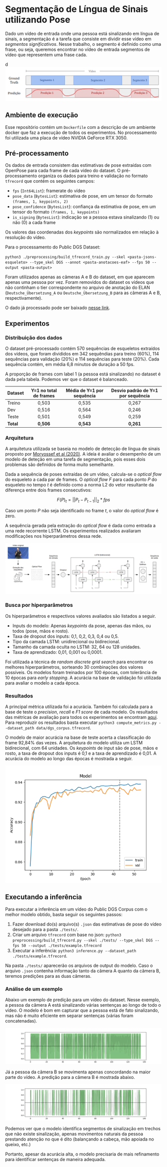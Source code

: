 # Segmentação de Língua de Sinais utilizando Pose

Dado um vídeo de entrada onde uma pessoa está sinalizando em língua de sinais, a segmentação é a tarefa que consiste em dividir esse vídeo em *segmentos significativos*. Nesse trabalho, o segmento é definido como uma frase, ou seja, queremos encontrar no vídeo de entrada segmentos de vídeo que representem uma frase cada.

d![Exemplo do problema de segmentação](problema_segmentacao.png)

## Ambiente de execução

Esse repositório contém um `Dockerfile` com a descrição de um ambiente docker que faz a execução de todos os experimentos. No processamento foi utilizada uma placa de vídeo NVIDIA GeForce RTX 3050.

## Pré-processamento

Os dados de entrada consistem das estimativas de pose extraídas com OpenPose para cada frame de cada vídeo do dataset. O pré-processamento organiza os dados para treino e validação no formato `tfrecord` que contém os seguintes campos:
- `fps` (`Int64List`): framerate do vídeo
- `pose_data` (`BytesList`): estimativa de pose, em um tensor do formato `(frames, 1, keypoints, 2)`
-  `pose_confidence` (`BytesList`): confiança da estimativa de pose, em um tensor do formato `(frames, 1, keypoints)`
- `is_signing` (`BytesList`): indicação se a pessoa estava sinalizando (1) ou não (0) a cada frame

Os valores das coordenadas dos *keypoints* são normalizados em relação à resolução do vídeo.

Para o processamento do Public DGS Dataset:

`python3 ./preprocessing/build_tfrecord_train.py --skel <pasta-jsons-esqueleto> --type_skel DGS --annot <pasta-anotacoes-eaf> --fps 50 --output <pasta-output>`

Foram utilizados apenas as câmeras A e B do dataset, em que aparecem apenas uma pessoa por vez. Foram removidos do dataset os vídeos que não continham o tier correspondente no arquivo de anotação do ELAN (`Deutsche_Übersetzung_A` ou `Deutsche_Übersetzung_B` para as câmeras A e B, respectivamente).

O dado já processado pode ser baixado [nesse link](https://ufmgbr-my.sharepoint.com/:u:/g/personal/jessicalfr_ufmg_br/EYH2wSRK-SRFt0RWwLlWSAwB5IkzGeejgO2SU5ruBVRsEg?e=1GkHKF).


## Experimentos

### Distribuição dos dados

O dataset pré-processado contém 570 sequências de esqueletos extraídos dos vídeos, que foram divididos em 342 sequêndias para treino (60%), 114 sequências para validação (20%) e 114 sequências para teste (20%). Cada sequência contém, em média 6,8 minutos de duração a 50 fps.

A proporção de frames com label 1 (a pessoa está sinalizando) no dataset é dada pela tabela. Podemos ver que o dataset é balanceado.

**Dataset** | **Y=1 no total de frames** | **Média de Y=1 por sequência** | **Desvio padrão de Y=1 por sequência** |
--------|:-----:|:-----:|:-----:|
Treino  | 0,503 | 0,535 | 0,267 |
Dev     | 0,516 | 0,564 | 0,246 |
Teste   | 0,501 | 0,549 | 0,259 |
**Total**   | **0,506** | **0,543** | **0,261** |

### Arquitetura

A arquitetura utilizada se baseia no modelo de detecção de língua de sinais proposto por [Moryossef et al (2020)](https://slrtp.com/papers/full_papers/SLRTP.FP.04.017.paper.pdf). A ideia é avaliar o desempenho de um modelo de deteção em uma tarefa de segmentação, pois esses dois problemas são definidos de forma muito semelhante.

Dada a sequência de poses extraídas de um vídeo, calcula-se o *optical flow* do esqueleto a cada par de frames. O *optical flow F* para cada ponto *P* do esqueleto no tempo *t* é definido como a norma L2 do vetor resultante da diferença entre dois frames consecutivos:

```math
F(P)_t = ||P_t - P_{t-1}||_2 * fps
```

Caso um ponto *P* não seja identificado no frame *t*, o valor do *optical flow* é zero.

A sequência gerada pela extração do *optical flow* é dada como entrada a uma rede recorrente LSTM. Os experimentos realizados avaliaram modificações nos hiperparâmetros dessa rede.

![Arquitetura do modelo](model.png)

### Busca por hiperparâmetros

Os hiperparâmetros e respectivos valores avaliados são listados a seguir.

- Inputs do modelo: Apenas *keypoints* da pose, apenas das mãos, ou todos (pose, mãos e rosto).
- Taxa de dropout dos inputs: 0,1, 0,2, 0,3, 0,4 ou 0,5.
- Tipo da camada LSTM: unidirecional ou bidirecional.
- Tamanho da camada oculta no LSTM: 32, 64 ou 128 unidades.
- Taxa de aprendizado: 0,01, 0,001 ou 0,0001.

Foi utilizada a técnica de *random discrete grid search* para encontrar os melhores hiperparâmetros, sorteando 30 combinações dos valores possíveis. Os modelos foram treinados por 100 épocas, com tolerância de 10 épocas para *early stopping*. A acurácia na base de validação foi utilizada para avaliar o modelo a cada época.

### Resultados

A principal métrica utilizada foi a acurácia. Também foi calculada para a base de teste o *precision*, *recall* e *F1 score* de cada modelo. Os resultados das métricas de avaliação para todos os experimentos se encontram [aqui](https://docs.google.com/spreadsheets/d/1TRfizXqF6qu1dMrNDq354dbJPOnM9XjMhhxzA0osuIQ/edit?usp=sharing). Para reproduzir os resultados basta executar `python3 compute_metrics.py --dataset_path data/dgs_corpus.tfrecord`.

O modelo de maior acurácia na base de teste acerta a classificação do frame 92,84% das vezes. A arquitetura do modelo utiliza um LSTM bidirecional, com 64 unidades. Os *keypoints* de input são de pose, mãos e rosto, a taxa de dropout dos inputs é 0,1 e a taxa de aprendizado é 0,01. A acurácia do modelo ao longo das épocas é mostrada a seguir.

![Acurácia do melhor modelo ao longo do treinamento](./results/plots/model_9.png)


## Executando a inferência

Para executar a inferência em um vídeo do Public DGS Corpus com o melhor modelo obtido, basta seguir os seguintes passos:

1. Fazer download do(s) arquivo(s) `.json` das estimativas de pose do vídeo desejado para a pasta `./tests/`.
2. Criar um arquivo `tfrecord` com base no json: `python3 preprocessing/build_tfrecord.py --skel ./tests/ --type_skel DGS --fps 50 --output ./tests/example.tfrecord`
3. Executar a inferência: `python3 inference.py --dataset_path ./tests/example.tfrecord`.

Na pasta `./tests/` aparecerão os arquivos de output do modelo. Caso o arquivo `.json` contenha informação tanto da câmera A quanto da câmera B, teremos predições para as duas câmeras.

### Análise de um exemplo

Abaixo um exemplo de predição para um vídeo do dataset. Nesse exemplo, a pessoa da câmera A está sinalizando várias sentenças ao longo de todo o vídeo. O modelo é bom em capturar que a pessoa está de fato sinalizando, mas não é muito eficiente em separar sentenças (várias foram concatenadas).

![Exemplo de predição do modelo - Câmera A](./tests/pred_26-06-2023_17-52-28_0.png)

 Já a pessoa da câmera B se movimenta apenas concordando na maior parte do vídeo. A predição para a câmera B é mostrada abaixo.

![Exemplo de predição do modelo - Câmera B](./tests/pred_26-06-2023_17-52-28_1.png)

Podemos ver que o modelo identifica segmentos de sinalização em trechos que não existe sinalização, apenas movimentos naturais da pessoa prestando atenção no que é dito (balançando a cabeça, mão apoiada no queixo, etc.)

Portanto, apesar da acurácia alta, o modelo precisaria de mais refinamento para identificar sentenças de maneira adequada.


